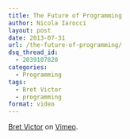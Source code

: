 ```yaml
---
title: The Future of Programming
author: Nicola Iarocci
layout: post
date: 2013-07-31
url: /the-future-of-programming/
dsq_thread_id:
  - 2039107820
categories:
  - Programming
tags:
  - Bret Victor
  - programming
format: video
---
```

[Bret Victor][1] on [Vimeo][2].

 [1]: http://vimeo.com/worrydream
 [2]: https://vimeo.com
